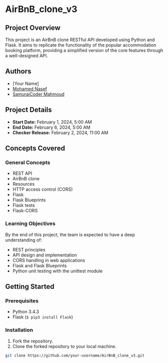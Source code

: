 # AirBnB_clone_v3

## Project Overview

This project is an AirBnB clone RESTful API developed using Python and Flask. It aims to replicate the functionality of the popular accommodation booking platform, providing a simplified version of the core features through a well-designed API.

## Authors

- [Your Name]
- [Mohamed Nasef](https://github.com/Nasef161995/AirBnB_clone_v3)
- [SamuraiCoder Mahmoud](https://github.com/MoedCode/AirBnB_clone_v3)

## Project Details

- **Start Date:** February 1, 2024, 5:00 AM
- **End Date:** February 6, 2024, 5:00 AM
- **Checker Release:** February 2, 2024, 11:00 AM

## Concepts Covered

### General Concepts

- REST API
- AirBnB clone
- Resources
- HTTP access control (CORS)
- Flask
- Flask Blueprints
- Flask tests
- Flask-CORS

### Learning Objectives

By the end of this project, the team is expected to have a deep understanding of:

- REST principles
- API design and implementation
- CORS handling in web applications
- Flask and Flask Blueprints
- Python unit testing with the unittest module

## Getting Started

### Prerequisites

- Python 3.4.3
- Flask (`$ pip3 install Flask`)

### Installation

1. Fork the repository.
2. Clone the forked repository to your local machine.

```bash
git clone https://github.com/your-username/AirBnB_clone_v3.git
```
